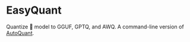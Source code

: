 # EasyQuant
Quantize 🤗 model to GGUF, GPTQ, and AWQ. A command-line version of [AutoQuant](https://colab.research.google.com/drive/1b6nqC7UZVt8bx4MksX7s656GXPM-eWw4?usp=sharing).
